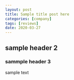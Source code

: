 ```yaml
---
layout: post
title: Sample title post here
categories: [company]
tags: [reviews]
date: 2020-03-27
---
```


## sample header 2
### sammple header 3
sample text
